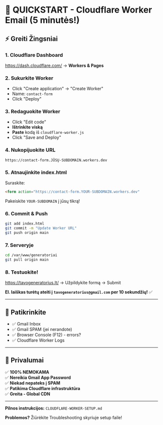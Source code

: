 # 🚀 QUICKSTART - Cloudflare Worker Email (5 minutės!)

## ⚡ Greiti Žingsniai

### 1. Cloudflare Dashboard

https://dash.cloudflare.com/ → **Workers & Pages**

### 2. Sukurkite Worker

- Click "Create application" → "Create Worker"
- Name: `contact-form`
- Click "Deploy"

### 3. Redaguokite Worker

- Click "Edit code"
- **Ištrinkite viską**
- **Paste** kodą iš `cloudflare-worker.js`
- Click "Save and Deploy"

### 4. Nukopijuokite URL

```
https://contact-form.JŪSŲ-SUBDOMAIN.workers.dev
```

### 5. Atnaujinkite index.html

Suraskite:
```html
<form action="https://contact-form.YOUR-SUBDOMAIN.workers.dev"
```

Pakeiskite `YOUR-SUBDOMAIN` į jūsų tikrą!

### 6. Commit & Push

```bash
git add index.html
git commit -m "Update Worker URL"
git push origin main
```

### 7. Serveryje

```bash
cd /var/www/generatoriai
git pull origin main
```

### 8. Testuokite!

https://tavogeneratorius.lt/ → Užpildykite formą → Submit

**El. laiškas turėtų ateiti į `tavogeneratorius@gmail.com` per 10 sekundžių!** ✅

---

## 📧 Patikrinkite

- ✅ Gmail Inbox
- ✅ Gmail SPAM (jei nerandote)
- ✅ Browser Console (F12) - errors?
- ✅ Cloudflare Worker Logs

---

## 🎯 Privalumai

✅ **100% NEMOKAMA**  
✅ **Nereikia Gmail App Password**  
✅ **Niekad nepateks į SPAM**  
✅ **Patikima Cloudflare infrastruktūra**  
✅ **Greita - Global CDN**

---

**Pilnos instrukcijos:** `CLOUDFLARE-WORKER-SETUP.md`

**Problemos?** Žiūrėkite Troubleshooting skyriuje setup faile!

